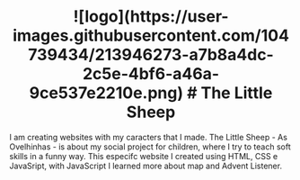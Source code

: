 <h1 align="center"> ![logo](https://user-images.githubusercontent.com/104739434/213946273-a7b8a4dc-2c5e-4bf6-a46a-9ce537e2210e.png)
# The Little Sheep </h1>
I am creating websites with my caracters that I made. The Little Sheep - As Ovelhinhas -  is about my social project for children, where I try to teach soft skills in a funny way. 
This especifc website I created using HTML, CSS e JavaSript, with JavaScript I learned more about map and Advent Listener.
